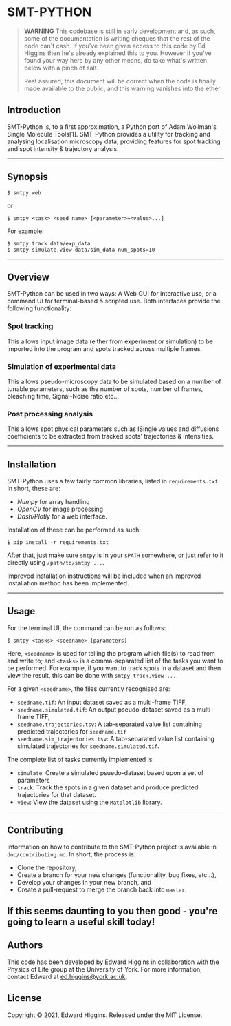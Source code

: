 # SMT-PYTHON

> **WARNING** 
> This codebase is still in early development and, as such, some of the
> documentation is writing cheques that the rest of the code can't cash. If you've
> been given access to this code by Ed Higgins then he's already explained this to
> you.  However if you've found your way here by any other means, do take what's
> written below with a pinch of salt. 
> 
> Rest assured, this document will be correct when the code is finally made
> available to the public, and this warning vanishes into the ether.

## Introduction
SMT-Python is, to a first approximation, a Python port of Adam Wollman's Single
Molecule Tools[1]. SMT-Python provides a utility for tracking and analysing
localisation microscopy data, providing features for spot tracking and spot
intensity & trajectory analysis.

---
## Synopsis
```{bash}
$ smtpy web
```
or
```{bash}
$ smtpy <task> <seed name> [<parameter>=<value>...]
```

For example:
```{bash}
$ smtpy track data/exp_data
$ smtpy simulate,view data/sim_data num_spots=10
```

---
## Overview
SMT-Python can be used in two ways: A Web GUI for interactive use, or a command
UI for terminal-based & scripted use. Both interfaces provide the following
functionality:

### Spot tracking
This allows input image data (either from experiment or simulation) to be
imported into the program and spots tracked across multiple frames.

### Simulation of experimental data
This allows pseudo-microscopy data to be simulated based on a number of
tunable parameters, such as the number of spots, number of frames, bleaching
time, Signal-Noise ratio etc...

### Post processing analysis
This allows spot physical parameters such as ISingle values and diffusions
coefficients to be extracted from tracked spots' trajectories & intensities.

---
## Installation
SMT-Python uses a few fairly common libraries, listed in `requirements.txt`
In short, these are:
- *Numpy* for array handling
- *OpenCV* for image processing
- *Dash/Plotly* for a web interface.

Installation of these can be performed as such:
```{bash}
$ pip install -r requirements.txt
```

After that, just make sure `smtpy` is in your `$PATH` somewhere, or just refer
to it directly using `/path/to/smtpy ...`.

Improved installation instructions will be included when an improved
installation method has been implemented.

---
## Usage

For the terminal UI, the command can be run as follows:
```{bash}
$ smtpy <tasks> <seedname> [parameters]
```

Here, `<seedname>` is used for telling the program which file(s) to read from
and write to; and `<tasks>` is a comma-separated list of the tasks you want to
be performed.  For example, if you want to track spots in a dataset and then
view the result, this can be done with `smtpy track,view ...`. 

For a given `<seedname>`, the files currently recognised are:
- `seedname.tif`: An input dataset saved as a multi-frame TIFF,
- `seedname.simulated.tif`: An output pseudo-dataset saved as a multi-frame TIFF,
- `seedname.trajectories.tsv`: A tab-separated value list containing predicted trajectories for `seedname.tif`
- `seedname.sim_trajectories.tsv`: A tab-separated value list containing simulated trajectories for  `seedname.simulated.tif`.

The complete list of tasks currently implemented is:
- `simulate`: Create a simulated psuedo-dataset based upon a set of parameters
- `track`: Track the spots in a given dataset and produce predicted trajectories for that dataset.
- `view`: View the dataset using the `Matplotlib` library.


---
## Contributing

Information on how to contribute to the SMT-Python project is available in
`doc/contributing.md`. In short, the process is:
- Clone the repository,
- Create a branch for your new changes (functionality, bug fixes, etc...),
- Develop your changes in your new branch, and
- Create a pull-request to merge the branch back into `master`.

If this seems daunting to you then good - you're going to learn a useful skill
today!
---
## Authors

This code has been developed by Edward Higgins in collaboration with the
Physics of Life group at the University of York. For more information, contact
Edward at [ed.higgins@york.ac.uk](ed.higgins@york.ac.uk).

## License

Copyright © 2021, Edward Higgins. Released under the MIT License.
